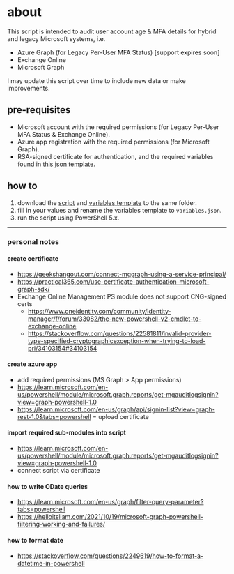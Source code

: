 # about
This script is intended to audit user account age & MFA details for hybrid and legacy Microsoft systems, i.e.
- Azure Graph (for Legacy Per-User MFA Status) [support expires soon]
- Exchange Online
- Microsoft Graph

I may update this script over time to include new data or make improvements.

## pre-requisites
- Microsoft account with the required permissions (for Legacy Per-User MFA Status & Exchange Online).
- Azure app registration with the required permissions (for Microsoft Graph).
- RSA-signed certificate for authentication, and the required variables found in [this json template](variables_template.json).

## how to
1. download the [script](Get-CustomUserReport.ps1) and [variables template](variables_template.json) to the same folder.
2. fill in your values and rename the variables template to `variables.json`.
3. run the script using PowerShell 5.x.

---
### personal notes
#### create certificate
- https://geekshangout.com/connect-mggraph-using-a-service-principal/
- https://practical365.com/use-certificate-authentication-microsoft-graph-sdk/
- Exchange Online Management PS module does not support CNG-signed certs
  - https://www.oneidentity.com/community/identity-manager/f/forum/33082/the-new-powershell-v2-cmdlet-to-exchange-online
  - https://stackoverflow.com/questions/22581811/invalid-provider-type-specified-cryptographicexception-when-trying-to-load-pri/34103154#34103154

#### create azure app
- add required permissions (MS Graph > App permissions)
- https://learn.microsoft.com/en-us/powershell/module/microsoft.graph.reports/get-mgauditlogsignin?view=graph-powershell-1.0
- https://learn.microsoft.com/en-us/graph/api/signin-list?view=graph-rest-1.0&tabs=powershell
= upload certificate

#### import required sub-modules into script
- https://learn.microsoft.com/en-us/powershell/module/microsoft.graph.reports/get-mgauditlogsignin?view=graph-powershell-1.0
- connect script via certificate

#### how to write ODate queries
- https://learn.microsoft.com/en-us/graph/filter-query-parameter?tabs=powershell
- https://helloitsliam.com/2021/10/19/microsoft-graph-powershell-filtering-working-and-failures/

#### how to format date
- https://stackoverflow.com/questions/2249619/how-to-format-a-datetime-in-powershell
